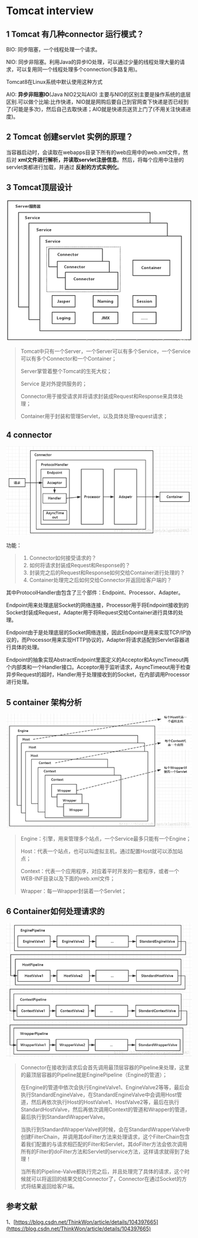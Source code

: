 # Tomcat interview

## 1 Tomcat 有几种connector 运行模式？

BIO: 同步阻塞，一个线程处理一个请求。

NIO: 同步非阻塞。利用Java的异步IO处理，可以通过少量的线程处理大量的请求，可以复用同一个线程处理多个connection\(多路复用\)。

Tomcat8在Linux系统中默认使用这种方式

AIO: **异步非阻塞IO**\(Java NIO2又叫AIO\) 主要与NIO的区别主要是操作系统的底层区别.可以做个比喻:比作快递，NIO就是网购后要自己到官网查下快递是否已经到了\(可能是多次\)，然后自己去取快递；AIO就是快递员送货上门了\(不用关注快递进度\)。

## 2  Tomcat 创建servlet 实例的原理？

当容器启动时，会读取在webapps目录下所有的web应用中的web.xml文件，然后对 **xml文件进行解析，并读取servlet注册信息**。然后，将每个应用中注册的servlet类都进行加载，并通过 **反射的方式实例化**。

## 3 Tomcat顶层设计

![](../.gitbook/assets/image%20%28130%29.png)

> Tomcat中只有一个Server，一个Server可以有多个Service，一个Service可以有多个Connector和一个Container；
>
> Server掌管着整个Tomcat的生死大权；
>
> Service 是对外提供服务的；
>
> Connector用于接受请求并将请求封装成Request和Response来具体处理；
>
> Container用于封装和管理Servlet，以及具体处理request请求；

## 4 connector 

![](../.gitbook/assets/image%20%28129%29.png)

功能：

> 1. Connector如何接受请求的？
> 2. 如何将请求封装成Request和Response的？
> 3. 封装完之后的Request和Response如何交给Container进行处理的？
> 4. Container处理完之后如何交给Connector并返回给客户端的？

其中ProtocolHandler由包含了三个部件：Endpoint、Processor、Adapter。

Endpoint用来处理底层Socket的网络连接，Processor用于将Endpoint接收到的Socket封装成Request，Adapter用于将Request交给Container进行具体的处理。

Endpoint由于是处理底层的Socket网络连接，因此Endpoint是用来实现TCP/IP协议的，而Processor用来实现HTTP协议的，Adapter将请求适配到Servlet容器进行具体的处理。

Endpoint的抽象实现AbstractEndpoint里面定义的Acceptor和AsyncTimeout两个内部类和一个Handler接口。Acceptor用于监听请求，AsyncTimeout用于检查异步Request的超时，Handler用于处理接收到的Socket，在内部调用Processor进行处理。



## 5 container 架构分析

![](../.gitbook/assets/image%20%28131%29.png)

> Engine：引擎，用来管理多个站点，一个Service最多只能有一个Engine；
>
> Host：代表一个站点，也可以叫虚拟主机，通过配置Host就可以添加站点；
>
> Context：代表一个应用程序，对应着平时开发的一套程序，或者一个WEB-INF目录以及下面的web.xml文件；
>
> Wrapper：每一Wrapper封装着一个Servlet；

## 6 Container如何处理请求的

![](../.gitbook/assets/image%20%28128%29.png)

> Connector在接收到请求后会首先调用最顶层容器的Pipeline来处理，这里的最顶层容器的Pipeline就是EnginePipeline（Engine的管道）；
>
> 在Engine的管道中依次会执行EngineValve1、EngineValve2等等，最后会执行StandardEngineValve，在StandardEngineValve中会调用Host管道，然后再依次执行Host的HostValve1、HostValve2等，最后在执行StandardHostValve，然后再依次调用Context的管道和Wrapper的管道，最后执行到StandardWrapperValve。
>
> 当执行到StandardWrapperValve的时候，会在StandardWrapperValve中创建FilterChain，并调用其doFilter方法来处理请求，这个FilterChain包含着我们配置的与请求相匹配的Filter和Servlet，其doFilter方法会依次调用所有的Filter的doFilter方法和Servlet的service方法，这样请求就得到了处理！
>
> 当所有的Pipeline-Valve都执行完之后，并且处理完了具体的请求，这个时候就可以将返回的结果交给Connector了，Connector在通过Socket的方式将结果返回给客户端。

## 参考文献

1、[https://blog.csdn.net/ThinkWon/article/details/104397665](https://blog.csdn.net/ThinkWon/article/details/104397665)

